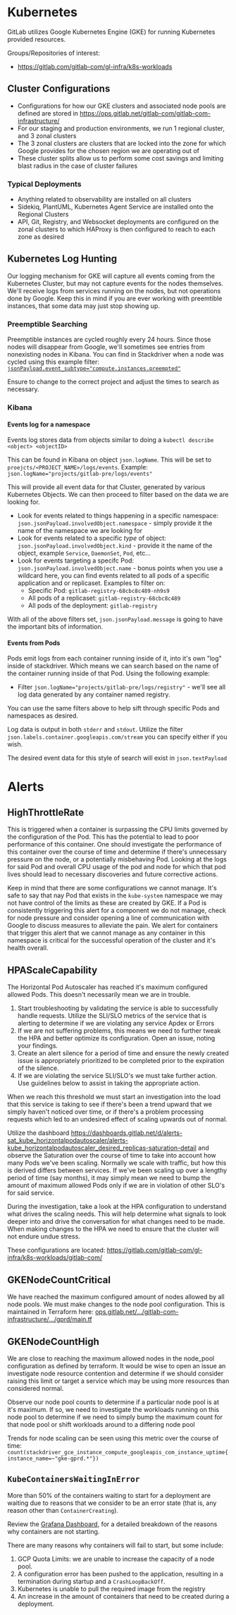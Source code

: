 # Kubernetes

GitLab utilizes Google Kubernetes Engine (GKE) for running Kubernetes provided
resources.

Groups/Repositories of interest:

* https://gitlab.com/gitlab-com/gl-infra/k8s-workloads

## Cluster Configurations

* Configurations for how our GKE clusters and associated node pools are defined
  are stored in https://ops.gitlab.net/gitlab-com/gitlab-com-infrastructure/
* For our staging and production environments, we run 1 regional cluster, and 3
  zonal clusters
* The 3 zonal clusters are clusters that are locked into the zone for which
  Google provides for the chosen region we are operating out of
* These cluster splits allow us to perform some cost savings and limiting blast
  radius in the case of cluster failures

### Typical Deployments

* Anything related to observability are installed on all clusters
* Sidekiq, PlantUML, Kubernetes Agent Service are installed onto the Regional
  Clusters
* API, Git, Registry, and Websocket deployments are configured on the zonal
  clusters to which HAProxy is then configured to reach to each zone as desired

## Kubernetes Log Hunting

Our logging mechanism for GKE will capture all events coming from the Kubernetes
Cluster, but may not capture events for the nodes themselves.  We'll receive
logs from services running on the nodes, but not operations done by Google.
Keep this in mind if you are ever working with preemtible instances, that some
data may just stop showing up.

### Preemptible Searching

Preemptible instances are cycled roughly every 24 hours.  Since those nodes will
disappear from Google, we'll sometimes see entries from nonexisting nodes in
Kibana.  You can find in Stackdriver when a node was cycled using this example
filter: [`jsonPayload.event_subtype="compute.instances.preempted"`](https://console.cloud.google.com/logs/viewer?project=gitlab-pre&minLogLevel=0&expandAll=false&customFacets&limitCustomFacetWidth=true&dateRangeStart=2019-07-21T18%3A37%3A45.912Z&dateRangeEnd=2019-07-22T18%3A37%3A45.912Z&interval=P1D&resource=gce_instance%2Finstance_id%2F8024017080378216245&advancedFilter=jsonPayload.event_subtype%3D%22compute.instances.preempted%22%0A%0A&scrollTimestamp=2019-07-22T16%3A56%3A40.046986000Z)

Ensure to change to the correct project and adjust the times to search as
necessary.

### Kibana

#### Events log for a namespace

Events log stores data from objects similar to doing a `kubectl describe
<object> <objectID>`

This can be found in Kibana on object `json.logName`.  This will be set to
`proejcts/<PROJECT_NAME>/logs/events`.  Example:
`json.logName="projects/gitlab-pre/logs/events"`

This will provide all event data for that Cluster, generated by various
Kubernetes Objects.  We can then proceed to filter based on the data we are
looking for.

* Look for events related to things happening in a specific namespace:
  `json.jsonPayload.involvedObject.namespace` - simply provide it the name of
  the namespace we are looking for
* Look for events related to a specific _type_ of object:
  `json.jsonPayload.involvedObject.kind` - provide it the name of the object,
  example `Service`, `DaemonSet`, `Pod`, etc...
* Look for events targeting a specifc Pod:
  `json.jsonPayload.involvedObject.name` - bonus points when you use a wildcard
  here, you can find events related to all pods of a specific application and or
  replicaset. Examples to filter on:
  * Specific Pod: `gitlab-registry-68cbc8c489-nh9s9`
  * All pods of a replicaset: `gitlab-registry-68cbc8c489`
  * All pods of the deployment: `gitlab-registry`

With all of the above filters set, `json.jsonPayload.message` is going to have
the important bits of information.

#### Events from Pods

Pods emit logs from each container running inside of it, into it's own "log"
inside of stackdriver.  Which means we can search based on the name of the
container running inside of that Pod.  Using the following example:

* Filter `json.logName="projects/gitlab-pre/logs/registry"` - we'll see all log
  data generated by any container named registry.

You can use the same filters above to help sift through specific Pods and
namespaces as desired.

Log data is output in both `stderr` and `stdout`.  Utilize the filter
`json.labels.container.googleapis.com/stream` you can specify either if you
wish.

The desired event data for this style of search will exist in `json.textPayload`

# Alerts

## HighThrottleRate

This is triggered when a container is surpassing the CPU limits governed by the
configuration of the Pod.  This has the potential to lead to poor performance of
this container.  One should investigate the performance of this container over
the course of time and determine if there's unnecessary pressure on the node, or
a potentially misbehaving Pod.  Looking at the logs for said Pod and overall CPU
usage of the pod and node for which that pod lives should lead to necessary
discoveries and future corrective actions.

Keep in mind that there are some configurations we cannot manage.  It's safe to
say that nay Pod that exists in the `kube-system` namespace we may not have
control of the limits as these are created by GKE.  If a Pod is consistently
triggering this alert for a component we do not manage, check for node pressure
and consider opening a line of communication with Google to discuss measures to
alleviate the pain.  We alert for containers that trigger this alert that we
cannot manage as any container in this namespace is critical for the successful
operation of the cluster and it's health overall.


## HPAScaleCapability

The Horizontal Pod Autoscaler has reached it's maximum configured allowed Pods.
This doesn't necessarily mean we are in trouble.

1. Start troubleshooting by validating the service is able to successfully handle
   requests. Utilize the SLI/SLO metrics of the service that is alerting to determine
   if we are violating any service Apdex or Errors
1. If we are not suffering problems, this means we need to further tweak the HPA
   and better optimize its configuration.  Open an issue, noting your findings.
1. Create an alert silence for a period of time and ensure the newly created
   issue is appropriately prioritized to be completed prior to the expiration of
   the silence.
1. If we are violating the service SLI/SLO's we must take further action.  Use
   guidelines below to assist in taking the appropriate action.

When we reach this threshold we must start an investigation into the load that
this service is taking to see if there's been a trend upward that we simply
haven't noticed over time, or if there's a problem processing requests which led
to an undesired effect of scaling upwards out of normal.

Utilize the dashboard
https://dashboards.gitlab.net/d/alerts-sat_kube_horizontalpodautoscaler/alerts-kube_horizontalpodautoscaler_desired_replicas-saturation-detail
and observe the Saturation over the course of time to take into account how many
Pods we've been scaling.  Normally we scale with traffic, but how this is
derived differs between services.  If we've been scaling up over a lengthy
period of time (say months), it may simply mean we need to bump the amount of
maximum allowed Pods only if we are in violation of other SLO's for said service.

During the investigation, take a look at the HPA configuration to understand
what drives the scaling needs.  This will help determine what signals to look
deeper into and drive the conversation for what changes need to be made.  When
making changes to the HPA we need to ensure that the cluster will not endure
undue stress.

These configurations are located:
https://gitlab.com/gitlab-com/gl-infra/k8s-workloads/gitlab-com/

## GKENodeCountCritical

We have reached the maximum configured amount of nodes allowed by all node pools.
We must make changes to the node pool configuration.  This is maintained in
Terraform here: [ops.gitlab.net/.../gitlab-com-infrastructure/.../gprd/main.tf](https://ops.gitlab.net/gitlab-com/gitlab-com-infrastructure/blob/e3f1f5edfe90d98f4e410bfc5cc79b265b5fa1f0/environments/gprd/main.tf#L1797)

## GKENodeCountHigh

We are close to reaching the maximum allowed nodes in the node_pool
configuration as defined by terraform.  It would be wise to open an issue an
investigate node resource contention and determine if we should consider raising
this limit or target a service which may be using more resources than considered
normal.

Observe our node pool counts to determine if a particular node pool is at it's
maximum.  If so, we need to investigate the workloads running on this node pool
to determine if we need to simply bump the maximum count for that node pool or
shift workloads around to a differing node pool

Trends for node scaling can be seen using this metric over the course of time:
`count(stackdriver_gce_instance_compute_googleapis_com_instance_uptime{instance_name=~"gke-gprd.*"})`

## `KubeContainersWaitingInError`

More than 50% of the containers waiting to start for a deployment are waiting due
to reasons that we consider to be an error state (that is, any reason other than
`ContainerCreating`).

Review the [Grafana Dashboard](https://dashboards.gitlab.net/d/alerts-kube_containers_waiting/alerts-containers-waiting),
for a detailed breakdown of the reasons why containers are not starting.

There are many reasons why containers will fail to start, but some include:

1. GCP Quota Limits: we are unable to increase the capacity of a node pool.
1. A configuration error has been pushed to the application, resulting in a termination during startup and a `CrashLoopBackOff`.
1. Kubernetes is unable to pull the required image from the registry
1. An increase in the amount of containers that need to be created during a deployment.

